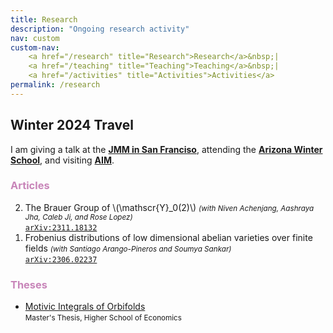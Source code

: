 ```yaml
---
title: Research
description: "Ongoing research activity"
nav: custom
custom-nav: 
    <a href="/research" title="Research">Research</a>&nbsp;|
    <a href="/teaching" title="Teaching">Teaching</a>&nbsp;|
    <a href="/activities" title="Activities">Activities</a>
permalink: /research
---
```


<div class="callout">
    <h2> Winter 2024 Travel </h2>
I am giving a talk at the <a href="https://www.jointmathematicsmeetings.org/meetings/national/jmm2024/2300_progfull.html"><b>JMM in San Franciso</b></a>, attending the <a href="https://swc-math.github.io/aws/2024/index.html"><b>Arizona Winter School</b></a>, and visiting <a href="https://aimath.org/programs/squares/"><b>AIM</b></a>.
</div>

<!-- ### Articles -->
<h3 style="color:#c885b9">Articles</h3>

<ol reversed>
<li> The Brauer Group of \(\mathscr{Y}_0(2)\) <small><em>(with Niven Achenjang, Aashraya Jha, Caleb Ji, and Rose Lopez)</em></small><br>
    <a href="https://arxiv.org/abs/2311.18132"><code>arXiv:2311.18132</code></a> </li>

<li> Frobenius distributions of low dimensional abelian varieties over finite fields <small><em>(with Santiago Arango-Pineros and Soumya Sankar)</em></small><br>
    <a href="https://arxiv.org/abs/2306.02237"><code>arXiv:2306.02237</code></a> </li>
</ol>

<!-- ### Theses -->
<h3 style="color:#c885b9">Theses</h3>

* [Motivic Integrals of Orbifolds](https://www.hse.ru/en/edu/vkr/296285338)<br>
<small>Master's Thesis, Higher School of Economics</small>

<script src="https://cdn.mathjax.org/mathjax/latest/MathJax.js?config=TeX-AMS-MML_HTMLorMML" type="text/javascript"></script>